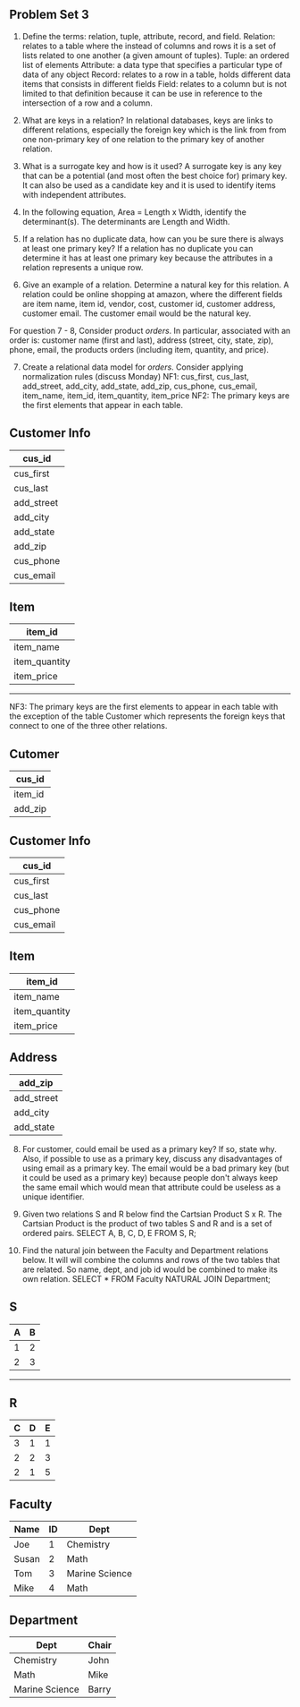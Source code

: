 ## Problem Set 3 

1. Define the terms: relation, tuple, attribute, record, and field.
Relation: relates to a table where the instead of columns and rows it is a set of lists related to one another (a given amount of tuples).
Tuple: an ordered list of elements
Attribute: a data type that specifies a particular type of data of any object
Record: relates to a row in a table, holds different data items that consists in different fields
Field: relates to a column but is not limited to that definition because it can be use in reference to the intersection of a row and a column.

2. What are keys in a relation?
In relational databases, keys are links to different relations, especially the foreign key which is the link from from one non-primary key of one relation to the primary key of another relation.

3. What is a surrogate key and how is it used?
A surrogate key is any key that can be a potential (and most often the best choice for) primary key. It can also be used as a candidate key and it is used to identify items with independent attributes.

4. In the following equation, Area = Length x Width, identify the determinant(s).
The determinants are Length and Width.

5. If a relation has no duplicate data, how can you be sure there is always at least one primary key?
If a relation has no duplicate you can determine it has at least one primary key because the attributes in a relation represents a unique row.

6. Give an example of a relation.  Determine a natural key for this relation.
A relation could be online shopping at amazon, where the different fields are item name, item id, vendor, cost, customer id, customer address, customer email. The customer email would be the natural key. 

  For question 7 - 8, Consider product *orders*.  In particular, associated with an order is: customer name (first and last), address (street, city, state, zip), phone, email, the products orders (including item, quantity, and price).  

7. Create a relational data model for *orders*.  Consider applying normalization rules (discuss Monday)
NF1: cus_first, cus_last, add_street, add_city, add_state, add_zip, cus_phone, cus_email, item_name, item_id, item_quantity, item_price
NF2: The primary keys are the first elements that appear in each table.

Customer Info
------------
| cus_id |
|--------|
| cus_first |
| cus_last |
| add_street |
| add_city |
| add_state |
| add_zip |
| cus_phone |
| cus_email |

Item
------
| item_id |
|--------|
| item_name |
| item_quantity |
| item_price |
--------------
NF3: The primary keys are the first elements to appear in each table with the exception of the table Customer which represents the foreign keys that connect to one of the three other relations.

Cutomer
-------------
| cus_id |
|--------|
| item_id |
| add_zip |

Customer Info
------------
| cus_id |
|--------|
| cus_first |
| cus_last |
| cus_phone |
| cus_email |

Item
-----
| item_id |
|--------|
| item_name |
| item_quantity |
| item_price |

Address
----------
| add_zip |
|---------|
| add_street |
| add_city |
| add_state |

8. For customer, could email be used as a primary key?  If so, state why.  Also, if possible to use as a primary key, discuss any disadvantages of using email as a primary key.
The email would be a bad primary key (but it could be used as a primary key) because people don't always keep the same email which would mean that attribute could be useless as a unique identifier.

9. Given two relations S and R below find the Cartsian Product S x R. 
The Cartsian Product is the product of two tables S and R and is a set of ordered pairs.
SELECT A, B, C, D, E FROM S, R;

10. Find the natural join between the Faculty and Department relations below.
It will will combine the columns and rows of the two tables that are related. So name, dept, and job id would be combined to make its own relation.
SELECT * FROM  Faculty NATURAL JOIN Department;

S
--------------
| A | B |
|---|---|
| 1 | 2 |
| 2 | 3 |
---------

R
------------
| C | D | E |
|---|---|---|
| 3 | 1 | 1 |
| 2 | 2 | 3 |
| 2 | 1 | 5 |



Faculty
--------------
| Name | ID | Dept |
|-------|----|----------------|
| Joe | 1 | Chemistry |
| Susan | 2 | Math |
| Tom | 3 | Marine Science |
| Mike | 4 | Math |


Department
------------
| Dept | Chair  |
|---|---|
| Chemistry | John |
| Math | Mike |
| Marine Science | Barry |
